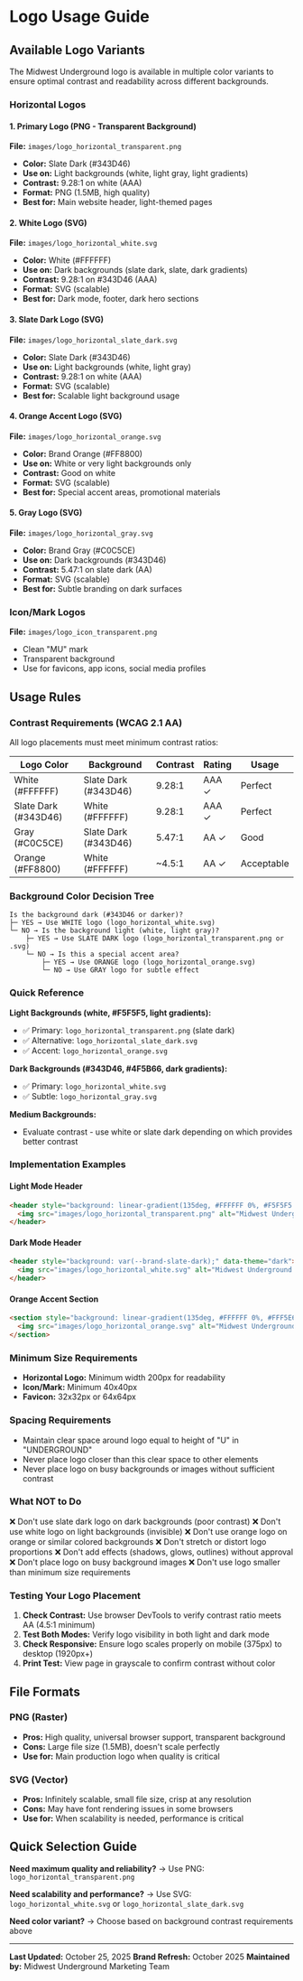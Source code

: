 # Logo Usage Guide

## Available Logo Variants

The Midwest Underground logo is available in multiple color variants to ensure optimal contrast and readability across different backgrounds.

### Horizontal Logos

#### 1. Primary Logo (PNG - Transparent Background)
**File:** `images/logo_horizontal_transparent.png`
- **Color:** Slate Dark (#343D46)
- **Use on:** Light backgrounds (white, light gray, light gradients)
- **Contrast:** 9.28:1 on white (AAA)
- **Format:** PNG (1.5MB, high quality)
- **Best for:** Main website header, light-themed pages

#### 2. White Logo (SVG)
**File:** `images/logo_horizontal_white.svg`
- **Color:** White (#FFFFFF)
- **Use on:** Dark backgrounds (slate dark, slate, dark gradients)
- **Contrast:** 9.28:1 on #343D46 (AAA)
- **Format:** SVG (scalable)
- **Best for:** Dark mode, footer, dark hero sections

#### 3. Slate Dark Logo (SVG)
**File:** `images/logo_horizontal_slate_dark.svg`
- **Color:** Slate Dark (#343D46)
- **Use on:** Light backgrounds (white, light gray)
- **Contrast:** 9.28:1 on white (AAA)
- **Format:** SVG (scalable)
- **Best for:** Scalable light background usage

#### 4. Orange Accent Logo (SVG)
**File:** `images/logo_horizontal_orange.svg`
- **Color:** Brand Orange (#FF8800)
- **Use on:** White or very light backgrounds only
- **Contrast:** Good on white
- **Format:** SVG (scalable)
- **Best for:** Special accent areas, promotional materials

#### 5. Gray Logo (SVG)
**File:** `images/logo_horizontal_gray.svg`
- **Color:** Brand Gray (#C0C5CE)
- **Use on:** Dark backgrounds (#343D46)
- **Contrast:** 5.47:1 on slate dark (AA)
- **Format:** SVG (scalable)
- **Best for:** Subtle branding on dark surfaces

### Icon/Mark Logos

**File:** `images/logo_icon_transparent.png`
- Clean "MU" mark
- Transparent background
- Use for favicons, app icons, social media profiles

## Usage Rules

### Contrast Requirements (WCAG 2.1 AA)

All logo placements must meet minimum contrast ratios:

| Logo Color | Background | Contrast | Rating | Usage |
|-----------|------------|----------|--------|-------|
| White (#FFFFFF) | Slate Dark (#343D46) | 9.28:1 | AAA ✓ | Perfect |
| Slate Dark (#343D46) | White (#FFFFFF) | 9.28:1 | AAA ✓ | Perfect |
| Gray (#C0C5CE) | Slate Dark (#343D46) | 5.47:1 | AA ✓ | Good |
| Orange (#FF8800) | White (#FFFFFF) | ~4.5:1 | AA ✓ | Acceptable |

### Background Color Decision Tree

```
Is the background dark (#343D46 or darker)?
├─ YES → Use WHITE logo (logo_horizontal_white.svg)
└─ NO → Is the background light (white, light gray)?
    ├─ YES → Use SLATE DARK logo (logo_horizontal_transparent.png or .svg)
    └─ NO → Is this a special accent area?
        ├─ YES → Use ORANGE logo (logo_horizontal_orange.svg)
        └─ NO → Use GRAY logo for subtle effect
```

### Quick Reference

**Light Backgrounds (white, #F5F5F5, light gradients):**
- ✅ Primary: `logo_horizontal_transparent.png` (slate dark)
- ✅ Alternative: `logo_horizontal_slate_dark.svg`
- ✅ Accent: `logo_horizontal_orange.svg`

**Dark Backgrounds (#343D46, #4F5B66, dark gradients):**
- ✅ Primary: `logo_horizontal_white.svg`
- ✅ Subtle: `logo_horizontal_gray.svg`

**Medium Backgrounds:**
- Evaluate contrast - use white or slate dark depending on which provides better contrast

### Implementation Examples

#### Light Mode Header
```html
<header style="background: linear-gradient(135deg, #FFFFFF 0%, #F5F5F5 100%);">
  <img src="images/logo_horizontal_transparent.png" alt="Midwest Underground of Minnesota">
</header>
```

#### Dark Mode Header
```html
<header style="background: var(--brand-slate-dark);" data-theme="dark">
  <img src="images/logo_horizontal_white.svg" alt="Midwest Underground of Minnesota">
</header>
```

#### Orange Accent Section
```html
<section style="background: linear-gradient(135deg, #FFFFFF 0%, #FFF5E6 100%);">
  <img src="images/logo_horizontal_orange.svg" alt="Midwest Underground of Minnesota">
</section>
```

### Minimum Size Requirements

- **Horizontal Logo:** Minimum width 200px for readability
- **Icon/Mark:** Minimum 40x40px
- **Favicon:** 32x32px or 64x64px

### Spacing Requirements

- Maintain clear space around logo equal to height of "U" in "UNDERGROUND"
- Never place logo closer than this clear space to other elements
- Never place logo on busy backgrounds or images without sufficient contrast

### What NOT to Do

❌ Don't use slate dark logo on dark backgrounds (poor contrast)
❌ Don't use white logo on light backgrounds (invisible)
❌ Don't use orange logo on orange or similar colored backgrounds
❌ Don't stretch or distort logo proportions
❌ Don't add effects (shadows, glows, outlines) without approval
❌ Don't place logo on busy background images
❌ Don't use logo smaller than minimum size requirements

### Testing Your Logo Placement

1. **Check Contrast:** Use browser DevTools to verify contrast ratio meets AA (4.5:1 minimum)
2. **Test Both Modes:** Verify logo visibility in both light and dark mode
3. **Check Responsive:** Ensure logo scales properly on mobile (375px) to desktop (1920px+)
4. **Print Test:** View page in grayscale to confirm contrast without color

## File Formats

### PNG (Raster)
- **Pros:** High quality, universal browser support, transparent background
- **Cons:** Large file size (1.5MB), doesn't scale perfectly
- **Use for:** Main production logo when quality is critical

### SVG (Vector)
- **Pros:** Infinitely scalable, small file size, crisp at any resolution
- **Cons:** May have font rendering issues in some browsers
- **Use for:** When scalability is needed, performance is critical

## Quick Selection Guide

**Need maximum quality and reliability?**
→ Use PNG: `logo_horizontal_transparent.png`

**Need scalability and performance?**
→ Use SVG: `logo_horizontal_white.svg` or `logo_horizontal_slate_dark.svg`

**Need color variant?**
→ Choose based on background contrast requirements above

---

**Last Updated:** October 25, 2025
**Brand Refresh:** October 2025
**Maintained by:** Midwest Underground Marketing Team
